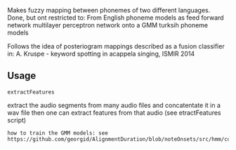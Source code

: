 
Makes fuzzy mapping between phonemes of two different languages.
Done, but ont restricted to: From English phoneme models as feed forward network multilayer perceptron network onto a GMM turksih phoneme models

Follows the idea of posteriogram mappings described as a fusion classifier in:
A. Kruspe - keyword spotting in acappela singing, ISMIR 2014

Usage 
------------------------
`extractFeatures`

extract the audio segments from many audio files and concatentate it in a wav file
    then one can extract features from that audio (see etractFeatures script)

   	how to train the GMM models: see 
   	https://github.com/georgid/AlignmentDuration/blob/noteOnsets/src/hmm/continuous/MLP_fuzzyMappedHMM.py#L41
